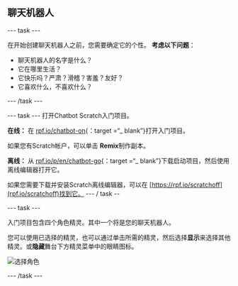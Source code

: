 ## 聊天机器人

\--- task \---

在开始创建聊天机器人之前，您需要确定它的个性。 **考虑以下问题**：

+ 聊天机器人的名字是什么？
+ 它在哪里生活？
+ 它快乐吗？严肃？滑稽？害羞？友好？
+ 它喜欢什么，不喜欢什么？

\--- /task \---

\--- task \--- 打开Chatbot Scratch入门项目。

**在线：** 在 [rpf.io/chatbot-on](http://rpf.io/chatbot-on){：target =“_ blank”}打开入门项目。

如果您有Scratch帐户，可以单击 **Remix**制作副本。

**离线：** 从 [rpf.io/p/en/chatbot-go](http://rpf.io/p/en/chatbot-go){：target =“_ blank”}下载启动项目，然后使用离线编辑器打开它。

如果您需要下载并安装Scratch离线编辑器，可以在 [https://rpf.io/scratchoff](rpf.io/scratchoff)找到它。 \--- / task --

\--- task \---

入门项目包含四个角色精灵。其中一个将是您的聊天机器人。

您可以使用已选择的精灵，也可以通过单击所需的精灵，然后选择**显示**来选择其他精灵。或**隐藏**舞台下方精灵菜单中的眼睛图标。

![选择角色](images/chatbot-characters.png)

\--- /task \---